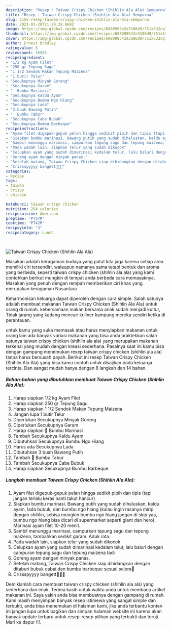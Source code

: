 ```yaml
---
description: "Resep : Taiwan Crispy Chicken (Shihlin Ala Ala) Sempurna"
title: "Resep : Taiwan Crispy Chicken (Shihlin Ala Ala) Sempurna"
slug: 2155-resep-taiwan-crispy-chicken-shihlin-ala-ala-sempurna
date: 2021-01-20T21:29:28.668Z
image: https://img-global.cpcdn.com/recipes/688098542e3186d9/751x532cq70/taiwan-crispy-chicken-shihlin-ala-ala-foto-resep-utama.jpg
thumbnail: https://img-global.cpcdn.com/recipes/688098542e3186d9/751x532cq70/taiwan-crispy-chicken-shihlin-ala-ala-foto-resep-utama.jpg
cover: https://img-global.cpcdn.com/recipes/688098542e3186d9/751x532cq70/taiwan-crispy-chicken-shihlin-ala-ala-foto-resep-utama.jpg
author: Ernest Bradley
ratingvalue: 5
reviewcount: 35595
recipeingredient:
- "1/2 kg Ayam Filet"
- "250 gr Tepung Sagu"
- "1 1/2 Sendok Makan Tepung Maizena"
- "1 butir Telur"
- "Secukupnya Minyak Goreng"
- "Secukupnya Garam"
- "  Bumbu Marinasi"
- "Secukupnya Kaldu Ayam"
- "Secukupnya Bumbu Ngo Hiang"
- "Secukupnya Lada"
- "3 buah Bawang Putih"
- "  Bumbu Tabur"
- "Secukupnya Cabe Bubuk"
- "Secukupnya Bumbu Barbeque"
recipeinstructions:
- "Ayam filet digepuk-gepuk pelan hingga sedikit pipih dan tipis (tapi jangan terlalu keras nanti takut hancur)"
- "Siapkan bumbu marinasi. Bawang putih yang sudah dihaluskan, kaldu ayam, lada bubuk, dan bumbu ngo hiang (kalau ingin rasanya mirip dengan shihlin, sebisa mungkin bumbu ngo hiang jangan di skip yaa, bumbu ngo hiang bisa dicari di supermarket seperti giant dan hero). Marinasi ayam filet 10-20 menit."
- "Sambil menunggu marinasi, campurkan tepung sagu dan tepung maizena, tambahkan sedikit garam. Aduk rata."
- "Pada wadah lain, siapkan telur yang sudah dikocok"
- "Celupkan ayam yang sudah dimarinasi kedalam telur, lalu baluri dengan campuran tepung sagu dan tepung maizena tadi"
- "Goreng ayam dengan minyak panas."
- "Setelah matang, Taiwan Crispy Chicken siap dihidangkan dengan ditaburi bubuk cabai dan bumbu barbeque sesuai selera💖"
- "Crissspyyyy bangett💖💖💖"
categories:
- Recipe
tags:
- taiwan
- crispy
- chicken

katakunci: taiwan crispy chicken 
nutrition: 254 calories
recipecuisine: American
preptime: "PT37M"
cooktime: "PT42M"
recipeyield: "3"
recipecategory: Lunch

---
```



![Taiwan Crispy Chicken (Shihlin Ala Ala)](https://img-global.cpcdn.com/recipes/688098542e3186d9/751x532cq70/taiwan-crispy-chicken-shihlin-ala-ala-foto-resep-utama.jpg)

Masakan adalah keragaman budaya yang patut kita jaga karena setiap area memiliki ciri tersendiri, walaupun namanya sama tetapi bentuk dan aroma yang berbeda, seperti taiwan crispy chicken (shihlin ala ala) yang kami contohkan berikut mungkin di tempat anda berbeda cara memasaknya. Masakan yang penuh dengan rempah memberikan ciri khas yang merupakan keragaman Nusantara



Keharmonisan keluarga dapat diperoleh dengan cara simple. Salah satunya adalah membuat makanan Taiwan Crispy Chicken (Shihlin Ala Ala) untuk orang di rumah. kebersamaan makan bersama anak sudah menjadi kultur, Tidak jarang yang kadang mencari kuliner kampung mereka sendiri ketika di perantauan.

untuk kamu yang suka memasak atau harus menyiapkan makanan untuk orang lain ada banyak variasi makanan yang bisa anda praktekkan salah satunya taiwan crispy chicken (shihlin ala ala) yang merupakan makanan terkenal yang mudah dengan kreasi sederhana. Pasalnya saat ini kamu bisa dengan gampang menemukan resep taiwan crispy chicken (shihlin ala ala) tanpa harus bersusah payah.
Berikut ini resep Taiwan Crispy Chicken (Shihlin Ala Ala) yang bisa kamu contoh untuk disajikan pada keluarga tercinta. Dan sangat mudah hanya dengan 8 langkah dan 14 bahan.


<!--inarticleads1-->

##### Bahan-bahan yang dibutuhkan membuat Taiwan Crispy Chicken (Shihlin Ala Ala):

1. Harap siapkan 1/2 kg Ayam Filet
1. Harap siapkan 250 gr Tepung Sagu
1. Harap siapkan 1 1/2 Sendok Makan Tepung Maizena
1. Jangan lupa 1 butir Telur
1. Diperlukan Secukupnya Minyak Goreng
1. Diperlukan Secukupnya Garam
1. Harap siapkan  🌸 Bumbu Marinasi
1. Tambah Secukupnya Kaldu Ayam
1. Dibutuhkan Secukupnya Bumbu Ngo Hiang
1. Harus ada Secukupnya Lada
1. Dibutuhkan 3 buah Bawang Putih
1. Tambah  🌸 Bumbu Tabur
1. Tambah Secukupnya Cabe Bubuk
1. Harap siapkan Secukupnya Bumbu Barbeque




<!--inarticleads2-->

##### Langkah membuat  Taiwan Crispy Chicken (Shihlin Ala Ala):

1. Ayam filet digepuk-gepuk pelan hingga sedikit pipih dan tipis (tapi jangan terlalu keras nanti takut hancur)
1. Siapkan bumbu marinasi. Bawang putih yang sudah dihaluskan, kaldu ayam, lada bubuk, dan bumbu ngo hiang (kalau ingin rasanya mirip dengan shihlin, sebisa mungkin bumbu ngo hiang jangan di skip yaa, bumbu ngo hiang bisa dicari di supermarket seperti giant dan hero). Marinasi ayam filet 10-20 menit.
1. Sambil menunggu marinasi, campurkan tepung sagu dan tepung maizena, tambahkan sedikit garam. Aduk rata.
1. Pada wadah lain, siapkan telur yang sudah dikocok
1. Celupkan ayam yang sudah dimarinasi kedalam telur, lalu baluri dengan campuran tepung sagu dan tepung maizena tadi
1. Goreng ayam dengan minyak panas.
1. Setelah matang, Taiwan Crispy Chicken siap dihidangkan dengan ditaburi bubuk cabai dan bumbu barbeque sesuai selera💖
1. Crissspyyyy bangett💖💖💖




Demikianlah cara membuat taiwan crispy chicken (shihlin ala ala) yang sederhana dan enak. Terima kasih untuk waktu anda untuk membaca artikel makanan ini. Saya yakin anda bisa membuatnya dengan gampang di rumah. Kami masih menyimpan banyak resep istimewa yang sangat simple dan terbukti, anda bisa menemukan di halaman kami, jika anda terbantu konten ini jangan lupa untuk bagikan dan simpan halaman website ini karena akan banyak update terbaru untuk resep-resep pilihan yang terbukti dan teruji. Mari ke dapur !!!. 
